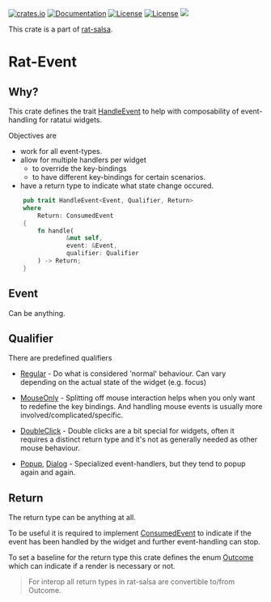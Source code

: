 [![crates.io](https://img.shields.io/crates/v/rat-event.svg)](https://crates.io/crates/rat-event)
[![Documentation](https://docs.rs/rat-event/badge.svg)](https://docs.rs/rat-event)
[![License](https://img.shields.io/badge/license-MIT-blue.svg)](https://opensource.org/licenses/MIT)
[![License](https://img.shields.io/badge/license-APACHE-blue.svg)](https://www.apache.org/licenses/LICENSE-2.0)
![](https://tokei.rs/b1/github/thscharler/rat-event)


This crate is a part of [rat-salsa][refRatSalsa].


# Rat-Event

## Why?

This crate defines the trait [HandleEvent](HandleEvent) to help with
composability of event-handling for ratatui widgets. 

Objectives are 
- work for all event-types.
- allow for multiple handlers per widget
  - to override the key-bindings
  - to have different key-bindings for certain scenarios.
- have a return type to indicate what state change occured.
  
    
```rust ignore
    pub trait HandleEvent<Event, Qualifier, Return> 
    where 
        Return: ConsumedEvent
    {
        fn handle(
                &mut self, 
                event: &Event, 
                qualifier: Qualifier
        ) -> Return;
    }
```

## Event

Can be anything.

## Qualifier

There are predefined qualifiers

* [Regular](Regular) - Do what is considered 'normal' behaviour. 
  Can vary depending on the actual state of the widget 
  (e.g. focus)
  
* [MouseOnly](MouseOnly) - Splitting off mouse interaction helps when
  you only want to redefine the key bindings. And handling
  mouse events is usually more involved/complicated/specific.

* [DoubleClick](DoubleClick) - Double clicks are a bit special for widgets, 
  often it requires a distinct return type and it's not 
  as generally needed as other mouse behaviour. 
  
* [Popup](Popup), [Dialog](Dialog) - Specialized event-handlers, but they
  tend to popup again and again. 
  

## Return 

The return type can be anything at all. 

To be useful it is required to implement
[ConsumedEvent](ConsumedEvent) to indicate if the event has been
handled by the widget and further event-handling can stop.

To set a baseline for the return type this crate defines the enum
[Outcome](Outcome) which can indicate if a render is necessary or not.

> For interop all return types in rat-salsa are convertible
> to/from Outcome.


[refRatSalsa]: https://docs.rs/rat-salsa/latest/rat_salsa/
